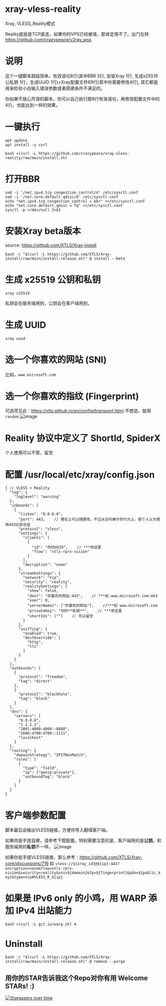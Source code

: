 # xray-vless-reality
Xray, VLESS_Reality模式

Reality底层是TCP直连，如果你的VPS已经被墙，那肯定用不了。出门左转 https://github.com/crazypeace/v2ray_wss

# 说明 
这个一键脚本超级简单。有效语句8行(其中BBR 5行, 安装Xray 1行, 生成x25519公私钥 1行，生成UUID 1行)+Xray配置文件69行(其中你需要修改4行), 其它都是用来检验小白输入错误参数或者搭建条件不满足的。

你如果不放心开源的脚本，你可以自己执行那8行有效语句，再修改配置文件中的4行，也能达到一样的效果。

# 一键执行
```
apt update
apt install -y curl
```
```
bash <(curl -L https://github.com/crazypeace/xray-vless-reality/raw/main/install.sh)
```


# 打开BBR
```
sed -i '/net.ipv4.tcp_congestion_control/d' /etc/sysctl.conf
sed -i '/net.core.default_qdisc/d' /etc/sysctl.conf
echo "net.ipv4.tcp_congestion_control = bbr" >>/etc/sysctl.conf
echo "net.core.default_qdisc = fq" >>/etc/sysctl.conf
sysctl -p >/dev/null 2>&1
```


# 安装Xray beta版本
source: https://github.com/XTLS/Xray-install
```
bash -c "$(curl -L https://github.com/XTLS/Xray-install/raw/main/install-release.sh)" @ install --beta
```


# 生成 x25519 公钥和私钥
```
xray x25519
```
私钥会在服务端用到，公钥会在客户端用到。


# 生成 UUID
```
xray uuid
```

# 选一个你喜欢的网站 (SNI)
比如，`www.microsoft.com`


# 选一个你喜欢的指纹 (Fingerprint)
可选项见此：https://xtls.github.io/en/config/transport.html 不想选，就用`random`
![image](https://github.com/crazypeace/xray-vless-reality/assets/665889/89cdc776-95b4-4003-b89f-ac5a48bd1da5)


# Reality 协议中定义了 ShortId, SpiderX
个人使用可以不管，留空


# 配置 /usr/local/etc/xray/config.json
```
{ // VLESS + Reality
  "log": {
    "loglevel": "warning"
  },
  "inbounds": [
    {
      "listen": "0.0.0.0",
      "port": 443,    // 理论上可以随便改，不过从访问梯子的行为上，我个人认为使用443比较合适
      "protocol": "vless",
      "settings": {
        "clients": [
          {
            "id": "你的UUID",    // ***改这里
            "flow": "xtls-rprx-vision"
          }
        ],
        "decryption": "none"
      },
      "streamSettings": {
        "network": "tcp",
        "security": "reality",
        "realitySettings": {
          "show": false,
          "dest": "你喜欢的网站:443",    // ***如 www.microsoft.com:443
          "xver": 0,
          "serverNames": ["你喜欢的网站"],    //***如 www.microsoft.com
          "privateKey": "你的**私钥**",    // ***改这里
          "shortIds": [""]    // 可以留空
        }
      },
      "sniffing": {
        "enabled": true,
        "destOverride": [
          "http",
          "tls"
        ]
      }
    }
  ],
  "outbounds": [
    {
      "protocol": "freedom",
      "tag": "direct"
    },
    {
      "protocol": "blackhole",
      "tag": "block"
    }
  ],
  "dns": {
    "servers": [
      "8.8.8.8",
      "1.1.1.1",
      "2001:4860:4860::8888",
      "2606:4700:4700::1111",
      "localhost"
    ]
  },
  "routing": {
    "domainStrategy": "IPIfNonMatch",
    "rules": [
      {
        "type": "field",
        "ip": ["geoip:private"],
        "outboundTag": "block"
      }
    ]
  }
}
```

# 客户端参数配置
脚本最后会输出VLESS链接，方便你导入翻墙客户端。

如果你是手搓自建，请参考下图配置。特别需要注意的是，客户端用的是**公钥**。和服务端用的**私钥**不一样。
![image](https://github.com/crazypeace/xray-vless-reality/assets/665889/52a943aa-ba8b-4a4a-a7ca-21c75807d678)

如果你是手搓VLESS链接，那么参考：https://github.com/XTLS/Xray-core/discussions/716
如 `vless://${xray_id}@${ip}:443?encryption=none&flow=xtls-rprx-vision&security=reality&sni=${domain}&fp=${fingerprint}&pbk=${public_key}&type=tcp#VLESS_R_${ip}`

# 如果是 IPv6 only 的小鸡，用 WARP 添加 IPv4 出站能力
```
bash <(curl -L git.io/warp.sh) 4
```


# Uninstall
```
bash -c "$(curl -L https://github.com/XTLS/Xray-install/raw/main/install-release.sh)" @ remove --purge
```


## 用你的STAR告诉我这个Repo对你有用 Welcome STARs! :)
[![Stargazers over time](https://starchart.cc/crazypeace/xray-vless-reality.svg)](https://starchart.cc/crazypeace/xray-vless-reality)
